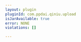 ```yaml
---
layout: plugin
pluginId: com.ppdai.qiniu.upload
isJarAvailable: true
error: NONE
violations: []

---
```

